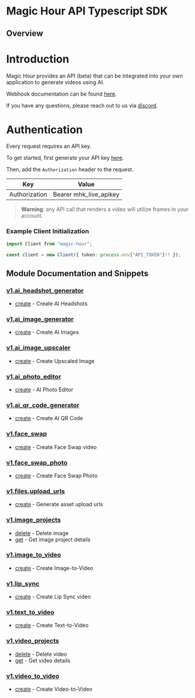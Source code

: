 
# Magic Hour API Typescript SDK

## Overview

# Introduction 

Magic Hour provides an API (beta) that can be integrated into your own application to generate videos using AI. 

Webhook documentation can be found [here](https://magichour.ai/docs/webhook).

If you have any questions, please reach out to us via [discord](https://discord.gg/JX5rgsZaJp).

# Authentication

Every request requires an API key.

To get started, first generate your API key [here](https://magichour.ai/settings/developer).

Then, add the `Authorization` header to the request.

| Key | Value |
|-|-|
| Authorization | Bearer mhk_live_apikey |

> **Warning**: any API call that renders a video will utilize frames in your account.


### Example Client Initialization

```typescript
import Client from "magic-hour";

const client = new Client({ token: process.env["API_TOKEN"]!! });
```

## Module Documentation and Snippets

### [v1.ai_headshot_generator](src/resources/v1/ai-headshot-generator/README.md)

* [create](src/resources/v1/ai-headshot-generator/README.md#create) - Create AI Headshots

### [v1.ai_image_generator](src/resources/v1/ai-image-generator/README.md)

* [create](src/resources/v1/ai-image-generator/README.md#create) - Create AI Images

### [v1.ai_image_upscaler](src/resources/v1/ai-image-upscaler/README.md)

* [create](src/resources/v1/ai-image-upscaler/README.md#create) - Create Upscaled Image

### [v1.ai_photo_editor](src/resources/v1/ai-photo-editor/README.md)

* [create](src/resources/v1/ai-photo-editor/README.md#create) - AI Photo Editor

### [v1.ai_qr_code_generator](src/resources/v1/ai-qr-code-generator/README.md)

* [create](src/resources/v1/ai-qr-code-generator/README.md#create) - Create AI QR Code

### [v1.face_swap](src/resources/v1/face-swap/README.md)

* [create](src/resources/v1/face-swap/README.md#create) - Create Face Swap video

### [v1.face_swap_photo](src/resources/v1/face-swap-photo/README.md)

* [create](src/resources/v1/face-swap-photo/README.md#create) - Create Face Swap Photo

### [v1.files.upload_urls](src/resources/v1/files/upload-urls/README.md)

* [create](src/resources/v1/files/upload-urls/README.md#create) - Generate asset upload urls

### [v1.image_projects](src/resources/v1/image-projects/README.md)

* [delete](src/resources/v1/image-projects/README.md#delete) - Delete image
* [get](src/resources/v1/image-projects/README.md#get) - Get image project details

### [v1.image_to_video](src/resources/v1/image-to-video/README.md)

* [create](src/resources/v1/image-to-video/README.md#create) - Create Image-to-Video

### [v1.lip_sync](src/resources/v1/lip-sync/README.md)

* [create](src/resources/v1/lip-sync/README.md#create) - Create Lip Sync video

### [v1.text_to_video](src/resources/v1/text-to-video/README.md)

* [create](src/resources/v1/text-to-video/README.md#create) - Create Text-to-Video

### [v1.video_projects](src/resources/v1/video-projects/README.md)

* [delete](src/resources/v1/video-projects/README.md#delete) - Delete video
* [get](src/resources/v1/video-projects/README.md#get) - Get video details

### [v1.video_to_video](src/resources/v1/video-to-video/README.md)

* [create](src/resources/v1/video-to-video/README.md#create) - Create Video-to-Video

<!-- MODULE DOCS END -->
